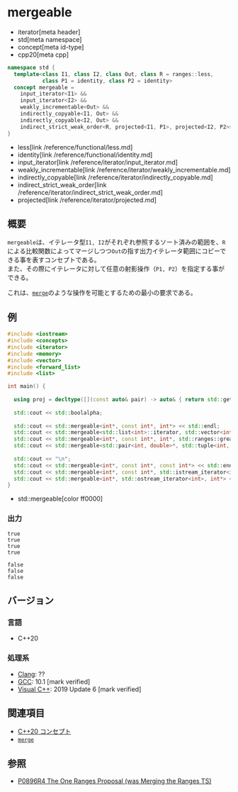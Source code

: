 # mergeable
* iterator[meta header]
* std[meta namespace]
* concept[meta id-type]
* cpp20[meta cpp]

```cpp
namespace std {
  template<class I1, class I2, class Out, class R = ranges::less,
           class P1 = identity, class P2 = identity>
  concept mergeable =
    input_iterator<I1> &&
    input_iterator<I2> &&
    weakly_incrementable<Out> &&
    indirectly_copyable<I1, Out> &&
    indirectly_copyable<I2, Out> &&
    indirect_strict_weak_order<R, projected<I1, P1>, projected<I2, P2>>;
}
```
* less[link /reference/functional/less.md]
* identity[link /reference/functional/identity.md]
* input_iterator[link /reference/iterator/input_iterator.md]
* weakly_incrementable[link /reference/iterator/weakly_incrementable.md]
* indirectly_copyable[link /reference/iterator/indirectly_copyable.md]
* indirect_strict_weak_order[link /reference/iterator/indirect_strict_weak_order.md]
* projected[link /reference/iterator/projected.md]

## 概要

`mergeable`は、イテレータ型`I1, I2`がそれぞれ参照するソート済みの範囲を、`R`による比較関数によってマージしつつ`Out`の指す出力イテレータ範囲にコピーできる事を表すコンセプトである。  
また、その際にイテレータに対して任意の射影操作（`P1, P2`）を指定する事ができる。

これは、[`merge`](/reference/algorithm/merge.md)のような操作を可能とするための最小の要求である。

## 例
```cpp example
#include <iostream>
#include <concepts>
#include <iterator>
#include <memory>
#include <vector>
#include <forward_list>
#include <list>

int main() {
  
  using proj = decltype([](const auto& pair) -> auto& { return std::get<0>(pair); });
  
  std::cout << std::boolalpha;
  
  std::cout << std::mergeable<int*, const int*, int*> << std::endl;
  std::cout << std::mergeable<std::list<int>::iterator, std::vector<int>::iterator, std::forward_list<int>::iterator> << std::endl;
  std::cout << std::mergeable<int*, const int*, int*, std::ranges::greater> << std::endl;
  std::cout << std::mergeable<std::pair<int, double>*, std::tuple<int, double>*, std::vector<std::tuple<int, double>>::iterator, std::ranges::less, proj, proj> << std::endl;
  
  std::cout << "\n";
  std::cout << std::mergeable<int*, const int*, const int*> << std::endl;
  std::cout << std::mergeable<int*, const int*, std::istream_iterator<int>> << std::endl;
  std::cout << std::mergeable<int*, std::ostream_iterator<int>, int*> << std::endl;
}
```
* std::mergeable[color ff0000]

### 出力
```
true
true
true
true

false
false
false
```

## バージョン
### 言語
- C++20

### 処理系
- [Clang](/implementation.md#clang): ??
- [GCC](/implementation.md#gcc): 10.1 [mark verified]
- [Visual C++](/implementation.md#visual_cpp): 2019 Update 6 [mark verified]

## 関連項目

- [C++20 コンセプト](/lang/cpp20/concepts.md)
- [`merge`](/reference/algorithm/merge.md)

## 参照

- [P0896R4 The One Ranges Proposal (was Merging the Ranges TS)](http://www.open-std.org/jtc1/sc22/wg21/docs/papers/2018/p0896r4.pdf)
